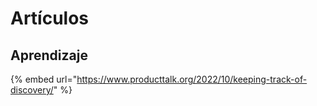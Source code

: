 # Artículos

## Aprendizaje

{% embed url="https://www.producttalk.org/2022/10/keeping-track-of-discovery/" %}
